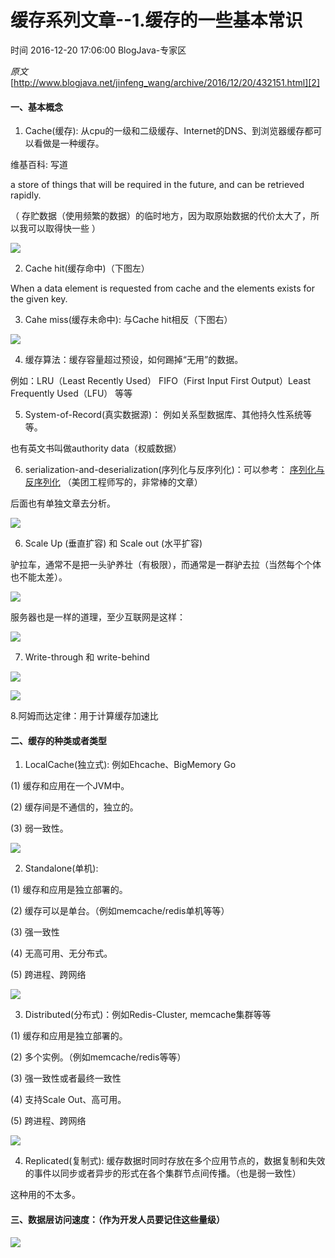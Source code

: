 # 缓存系列文章--1.缓存的一些基本常识

 时间 2016-12-20 17:06:00  BlogJava-专家区

_原文_[http://www.blogjava.net/jinfeng_wang/archive/2016/12/20/432151.html][2]



#### 一、基本概念

1. Cache(缓存): 从cpu的一级和二级缓存、Internet的DNS、到浏览器缓存都可以看做是一种缓存。

维基百科: 写道

a store of things that will be required in the future, and can be retrieved rapidly.

（ 存贮数据（使用频繁的数据）的临时地方，因为取原始数据的代价太大了，所以我可以取得快一些  ）

![][6]

2. Cache hit(缓存命中)（下图左）

When a data element is requested from cache and the elements exists for the given key.

3. Cahe miss(缓存未命中): 与Cache hit相反（下图右）

![][7]

4. 缓存算法：缓存容量超过预设，如何踢掉“无用”的数据。

例如：LRU（Least Recently Used） FIFO（First Input First Output）Least Frequently Used（LFU） 等等

5. System-of-Record(真实数据源)： 例如关系型数据库、其他持久性系统等等。

也有英文书叫做authority data（权威数据）

6. serialization-and-deserialization(序列化与反序列化)：可以参考： [序列化与反序列化][8] （美团工程师写的，非常棒的文章） 

后面也有单独文章去分析。

![][9]

6. Scale Up (垂直扩容) 和 Scale out (水平扩容)

驴拉车，通常不是把一头驴养壮（有极限），而通常是一群驴去拉（当然每个个体也不能太差）。

![][10]

服务器也是一样的道理，至少互联网是这样：

![][11]

7. Write-through 和 write-behind

![][12]

![][13]

8.阿姆而达定律：用于计算缓存加速比

#### 二、缓存的种类或者类型

1. LocalCache(独立式): 例如Ehcache、BigMemory Go

(1) 缓存和应用在一个JVM中。

(2) 缓存间是不通信的，独立的。

(3) 弱一致性。

![][14]

2. Standalone(单机):

(1) 缓存和应用是独立部署的。

(2) 缓存可以是单台。（例如memcache/redis单机等等）

(3) 强一致性

(4) 无高可用、无分布式。

(5) 跨进程、跨网络

![][15]

3. Distributed(分布式)：例如Redis-Cluster, memcache集群等等

(1) 缓存和应用是独立部署的。

(2) 多个实例。（例如memcache/redis等等）

(3) 强一致性或者最终一致性

(4) 支持Scale Out、高可用。

(5) 跨进程、跨网络

![][16]

4. Replicated(复制式): 缓存数据时同时存放在多个应用节点的，数据复制和失效的事件以同步或者异步的形式在各个集群节点间传播。（也是弱一致性）

这种用的不太多。

#### 三、数据层访问速度：（作为开发人员要记住这些量级）

![][17]

[2]: http://www.blogjava.net/jinfeng_wang/archive/2016/12/20/432151.html?utm_source=tuicool&utm_medium=referral

[6]: http://img0.tuicool.com/rUzQBv2.jpg!web
[7]: http://img2.tuicool.com/I7Bzamq.png!web
[8]: http://www.infoq.com/cn/articles/serialization-and-deserialization
[9]: http://img1.tuicool.com/2QjQRni.jpg!web
[10]: http://img2.tuicool.com/jaqE73Z.png!web
[11]: http://img1.tuicool.com/7ry2yyn.png!web
[12]: http://img2.tuicool.com/MnUby23.png!web
[13]: http://img0.tuicool.com/zY73MjV.png!web
[14]: http://img1.tuicool.com/Jbqei22.png!web
[15]: http://img1.tuicool.com/fQfyQv7.png!web
[16]: http://img1.tuicool.com/IzeI7rv.png!web
[17]: http://img2.tuicool.com/yqqeMzY.png!web